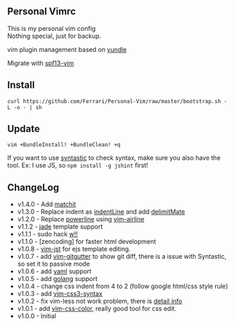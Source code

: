 ## Personal Vimrc

This is my personal vim config  
Nothing special, just for backup.

vim plugin management based on [vundle](https://github.com/gmarik/vundle)

Migrate with [spf13-vim](https://github.com/spf13/spf13-vim)

## Install

```
curl https://github.com/Ferrari/Personal-Vim/raw/master/bootstrap.sh -L -o - | sh
```

## Update

```
vim +BundleInstall! +BundleClean! +q
```

If you want to use [syntastic](https://github.com/scrooloose/syntastic) to check syntax, make sure you also have the tool. 
Ex: I use JS, so `npm install -g jshint` first!

## ChangeLog

* v1.4.0 - Add [matchit](https://github.com/vim-scripts/matchit.zip.git)
* v1.3.0 - Replace indent as [indentLine](https://github.com/Yggdroot/indentLine) and add [delimitMate](https://github.com/Raimondi/delimitMate)
* v1.2.0 - Replace [powerline](https://github.com/Lokaltog/powerline) using [vim-airline](https://github.com/bling/vim-airline)
* v1.1.2 - [jade](https://github.com/digitaltoad/vim-jade) template support
* v1.1.1 - sudo hack [w!!](https://coderwall.com/p/xp9kjw)
* v1.1.0 - [zencoding] for faster html development
* v1.0.8 - [vim-jst](https://github.com/briancollins/vim-jst) for ejs template editing.
* v1.0.7 - add [vim-gitgutter](https://github.com/airblade/vim-gitgutter) to show git diff, there is a issue with Syntastic, so set it to passive mode
* v1.0.6 - add [yaml](https://github.com/ingydotnet/yaml-vim) support
* v1.0.5 - add [golang](https://github.com/jnwhiteh/vim-golang) support  
* v1.0.4 - change css indent from 4 to 2 (follow google html/css style rule)  
* v1.0.3 - add [vim-css3-syntax](https://github.com/hail2u/vim-css3-syntax)
* v1.0.2 - fix vim-less not work problem, there is [detail info](http://stackoverflow.com/questions/5602767/why-is-vim-not-detecting-my-coffescript-filetype)
* v1.0.1 - add [vim-css-color](https://github.com/skammer/vim-css-color), really good tool for css edit.
* v1.0.0 - Initial

